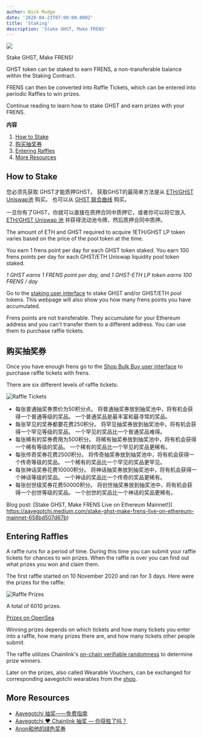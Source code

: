 ```yaml
---
author: Nick Mudge
date: '2020-04-23T07:00:00.000Z'
title: 'Staking'
description: 'Stake GHST, Make FRENS'
---
```



<div class="headerImageContainer">
<img class="headerImage" src="/icons/staking.svg">
<p class="headerImageText">Stake GHST, Make FRENS!</p>
</div>

GHST token can be staked to earn FRENS, a non-transferable balance within the Staking Contract.

FRENS can then be converted into Raffle Tickets, which can be entered into periodic Raffles to win prizes.

Continue reading to learn how to stake GHST and earn prizes with your FRENS.

<div class="contentsBox">

**内容**

<ol>
<li><a href=#how-to-stake>How to Stake</a></li>
<li><a href=#purchasing-raffle-tickets>购买抽奖券</a></li>
<li><a href=#entering-raffles>Entering Raffles</a></li>
<li><a href=#more-resources>More Resources</a></li>
</ol>

</div>

## How to Stake

您必须先获取 GHST才能质押GHST。  获取GHST的最简单方法是从 [ETH/GHST Uniswap池](https://app.uniswap.org/#/swap?inputCurrency=0x3f382dbd960e3a9bbceae22651e88158d2791550&outputCurrency=ETH) 购买。 也可以从 [GHST 联合曲线](https://aavegotchi.com/curve) 购买。

一旦你有了GHST，你就可以直接在质押合同中质押它，或者你可以将它放入 [ETH/GHST Uniswap 池](https://app.uniswap.org/#/add/0x3f382dbd960e3a9bbceae22651e88158d2791550/ETH) 并获得流动池令牌，然后质押合同中质押。

The amount of ETH and GHST required to acquire 1ETH/GHST LP token varies based on the price of the pool token at the time.

You earn 1 frens point per day for each GHST token staked. You earn 100 frens points per day for each GHST/ETH Uniswap liquidity pool token staked.

*1 GHST earns 1 FRENS point per day, and 1 GHST-ETH LP token earns 100 FRENS / day*

Go to the [staking user interface](https://aavegotchi.com/stake-mainnet) to stake GHST and/or GHST/ETH pool tokens.  This webpage will also show you how many frens points you have accumulated.

Frens points are not transferable. They accumulate for your Ethereum address and you can't transfer them to a different address. You can use them to purchase raffle tickets.

## 购买抽奖券

Once you have enough frens go to the [Shop Bulk Buy user interface](https://aavegotchi.com/bulk-buy) to purchase raffle tickets with frens.

There are six different levels of raffle tickets:

![Raffle Tickets](/staking/raffletickets.png)

- 每张普通抽奖券票价为50积分点。 将普通抽奖券放到抽奖池中，将有机会获得一个普通等级的奖品。 一个普通奖品是最丰富和最寻常的奖品。
- 每张罕见的奖券都要花费250积分。 将罕见抽奖券放到抽奖池中，将有机会获得一个罕见等级的奖品。 一个罕见的奖品比一个普通奖品难得。
- 每张稀有的奖券费用为500积分。 将稀有抽奖券放到抽奖池中，将有机会获得一个稀有等级的奖品。 一个稀有的奖品比一个罕见的奖品更稀有。
- 每张传奇奖券花费2500积分。 将传奇抽奖券放到抽奖池中，将有机会获得一个传奇等级的奖品。  一个稀有的奖品比一个罕见的奖品更罕见。
- 每张神话奖券花费10000积分。 将神话抽奖券放到抽奖池中，将有机会获得一个神话等级的奖品。 一个神话的奖品比一个传奇的奖品更稀有。
- 每张创世级奖券花费50000积分。 将创世抽奖券放到抽奖池中，将有机会获得一个创世等级的奖品。 一个创世的奖品比一个神话的奖品更稀有。

Blog post: \[Stake GHST, Make FRENS Live on Ethereum Mainnet!\]( https://aavegotchi.medium.com/stake-ghst-make-frens-live-on-ethereum-mainnet-658bd507d67b)


## Entering Raffles

A raffle runs for a period of time. During this time you can submit your raffle tickets for chances to win prizes. When the raffle is over you can find out what prizes you won and claim them.

The first raffle started on 10 November 2020 and ran for 3 days. Here were the prizes for the raffle:

![Raffle Prizes](/staking/prizes.png)

A total of 6010 prizes.

[Prizes on OpenSea](https://opensea.io/activity/aavegotchi-wearable-vouchers)

Winning prizes depends on which tickets and how many tickets you enter into a raffle, how many prizes there are, and how many tickets other people submit.

The raffle utilizes Chainlink's [on-chain verifiable randomness](https://blog.chain.link/verifiable-random-functions-vrf-random-number-generation-rng-feature/) to determine prize winners.

Later on the prizes, also called Wearable Vouchers, can be exchanged for corresponding aavegotchi wearables from the [shop](https://aavegotchi.com/shop).

## More Resources

- [Aavegotchi 抽奖——免费指南](https://aavegotchi.medium.com/aavegotchi-raffles-a-frenly-guide-66f624c9bc60)
- [Aavegotchi ❤ Chainlink 抽奖 — 你获胜了吗？](https://aavegotchi.medium.com/aavegotchi-chainlink-raffle-you-just-won-af87712f1018)
- [Anon和他的绿色奖券](https://aavegotchi.medium.com/anon-and-the-green-ticket-5776969b3a69)



